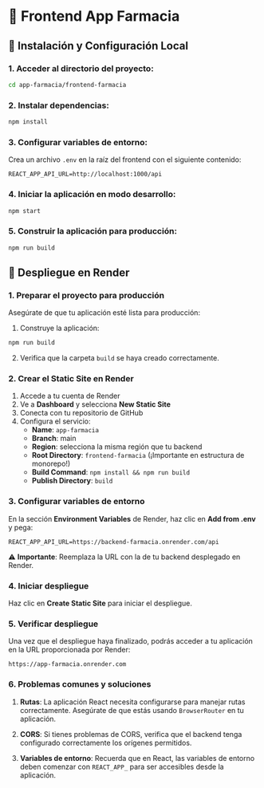 # 🏥 Frontend App Farmacia

## 🔧 Instalación y Configuración Local

### 1. Acceder al directorio del proyecto:
```bash
cd app-farmacia/frontend-farmacia
```

### 2. Instalar dependencias:
```bash
npm install
```

### 3. Configurar variables de entorno:
Crea un archivo `.env` en la raíz del frontend con el siguiente contenido:
```env
REACT_APP_API_URL=http://localhost:1000/api
```

### 4. Iniciar la aplicación en modo desarrollo:
```bash
npm start
```

### 5. Construir la aplicación para producción:
```bash
npm run build
```

## 🚀 Despliegue en Render

### 1. Preparar el proyecto para producción

Asegúrate de que tu aplicación esté lista para producción:

1. Construye la aplicación:
```bash
npm run build
```

2. Verifica que la carpeta `build` se haya creado correctamente.

### 2. Crear el Static Site en Render

1. Accede a tu cuenta de Render
2. Ve a **Dashboard** y selecciona **New Static Site**
3. Conecta con tu repositorio de GitHub
4. Configura el servicio:
   - **Name**: `app-farmacia`
   - **Branch**: main
   - **Region**: selecciona la misma región que tu backend
   - **Root Directory**: `frontend-farmacia` (¡Importante en estructura de monorepo!)
   - **Build Command**: `npm install && npm run build`
   - **Publish Directory**: `build`

### 3. Configurar variables de entorno

En la sección **Environment Variables** de Render, haz clic en **Add from .env** y pega:

```
REACT_APP_API_URL=https://backend-farmacia.onrender.com/api
```

⚠️ **Importante**: Reemplaza la URL con la de tu backend desplegado en Render.

### 4. Iniciar despliegue

Haz clic en **Create Static Site** para iniciar el despliegue.

### 5. Verificar despliegue

Una vez que el despliegue haya finalizado, podrás acceder a tu aplicación en la URL proporcionada por Render:
```
https://app-farmacia.onrender.com
```

### 6. Problemas comunes y soluciones

1. **Rutas**: La aplicación React necesita configurarse para manejar rutas correctamente. Asegúrate de que estás usando `BrowserRouter` en tu aplicación.

2. **CORS**: Si tienes problemas de CORS, verifica que el backend tenga configurado correctamente los orígenes permitidos.

3. **Variables de entorno**: Recuerda que en React, las variables de entorno deben comenzar con `REACT_APP_` para ser accesibles desde la aplicación.

